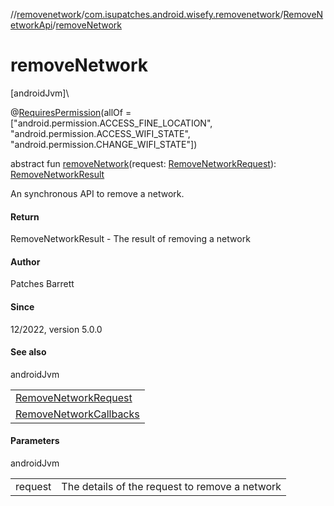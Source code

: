 //[removenetwork](../../../index.md)/[com.isupatches.android.wisefy.removenetwork](../index.md)/[RemoveNetworkApi](index.md)/[removeNetwork](remove-network.md)

# removeNetwork

[androidJvm]\

@[RequiresPermission](https://developer.android.com/reference/kotlin/androidx/annotation/RequiresPermission.html)(allOf = [&quot;android.permission.ACCESS_FINE_LOCATION&quot;, &quot;android.permission.ACCESS_WIFI_STATE&quot;, &quot;android.permission.CHANGE_WIFI_STATE&quot;])

abstract fun [removeNetwork](remove-network.md)(request: [RemoveNetworkRequest](../../com.isupatches.android.wisefy.removenetwork.entities/-remove-network-request/index.md)): [RemoveNetworkResult](../../com.isupatches.android.wisefy.removenetwork.entities/-remove-network-result/index.md)

An synchronous API to remove a network.

#### Return

RemoveNetworkResult - The result of removing a network

#### Author

Patches Barrett

#### Since

12/2022, version 5.0.0

#### See also

androidJvm

| |
|---|
| [RemoveNetworkRequest](../../com.isupatches.android.wisefy.removenetwork.entities/-remove-network-request/index.md) |
| [RemoveNetworkCallbacks](../../com.isupatches.android.wisefy.removenetwork.callbacks/-remove-network-callbacks/index.md) |

#### Parameters

androidJvm

| | |
|---|---|
| request | The details of the request to remove a network |
